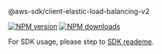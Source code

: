 @aws-sdk/client-elastic-load-balancing-v2

[![NPM version](https://img.shields.io/npm/v/@aws-sdk/client-elastic-load-balancing-v2/beta.svg)](https://www.npmjs.com/package/@aws-sdk/client-elastic-load-balancing-v2)
[![NPM downloads](https://img.shields.io/npm/dm/@aws-sdk/client-elastic-load-balancing-v2.svg)](https://www.npmjs.com/package/@aws-sdk/client-elastic-load-balancing-v2)

For SDK usage, please step to [SDK reademe](https://github.com/aws/aws-sdk-js-v3).
